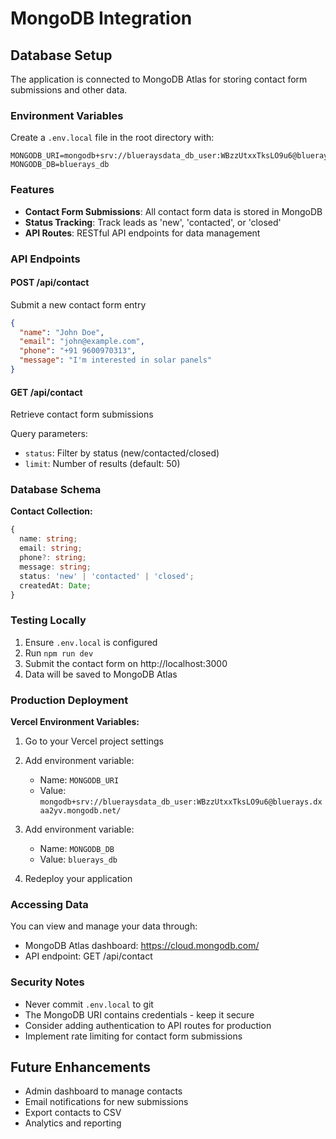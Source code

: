 # MongoDB Integration

## Database Setup

The application is connected to MongoDB Atlas for storing contact form submissions and other data.

### Environment Variables

Create a `.env.local` file in the root directory with:

```env
MONGODB_URI=mongodb+srv://blueraysdata_db_user:WBzzUtxxTksLO9u6@bluerays.dxaa2yv.mongodb.net/
MONGODB_DB=bluerays_db
```

### Features

- **Contact Form Submissions**: All contact form data is stored in MongoDB
- **Status Tracking**: Track leads as 'new', 'contacted', or 'closed'
- **API Routes**: RESTful API endpoints for data management

### API Endpoints

#### POST /api/contact
Submit a new contact form entry

```json
{
  "name": "John Doe",
  "email": "john@example.com",
  "phone": "+91 9600970313",
  "message": "I'm interested in solar panels"
}
```

#### GET /api/contact
Retrieve contact form submissions

Query parameters:
- `status`: Filter by status (new/contacted/closed)
- `limit`: Number of results (default: 50)

### Database Schema

**Contact Collection:**
```typescript
{
  name: string;
  email: string;
  phone?: string;
  message: string;
  status: 'new' | 'contacted' | 'closed';
  createdAt: Date;
}
```

### Testing Locally

1. Ensure `.env.local` is configured
2. Run `npm run dev`
3. Submit the contact form on http://localhost:3000
4. Data will be saved to MongoDB Atlas

### Production Deployment

**Vercel Environment Variables:**

1. Go to your Vercel project settings
2. Add environment variable:
   - Name: `MONGODB_URI`
   - Value: `mongodb+srv://blueraysdata_db_user:WBzzUtxxTksLO9u6@bluerays.dxaa2yv.mongodb.net/`

3. Add environment variable:
   - Name: `MONGODB_DB`
   - Value: `bluerays_db`

4. Redeploy your application

### Accessing Data

You can view and manage your data through:
- MongoDB Atlas dashboard: https://cloud.mongodb.com/
- API endpoint: GET /api/contact

### Security Notes

- Never commit `.env.local` to git
- The MongoDB URI contains credentials - keep it secure
- Consider adding authentication to API routes for production
- Implement rate limiting for contact form submissions

## Future Enhancements

- Admin dashboard to manage contacts
- Email notifications for new submissions
- Export contacts to CSV
- Analytics and reporting
